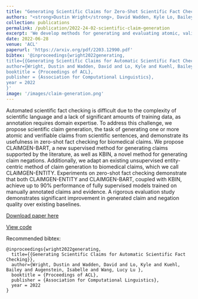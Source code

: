 ```yaml
---
title: "Generating Scientific Claims for Zero-Shot Scientific Fact Checking"
authors: "<strong>Dustin Wright</strong>, David Wadden, Kyle Lo, Bailey Kuehl, Arman Cohan, Isabelle Augenstein, and Lucy Lu Wang"
collection: publications
permalink: /publication/2022-24-02-scientific-claim-generation
excerpt: 'We develop methods for generating and evaluating atomic, valid scientific claims from citation texts.'
date: 2022-06-28
venue: 'ACL'
paperurl: 'https://arxiv.org/pdf/2203.12990.pdf'
bibtex: '@inproceedings{wright2022generating,
title={{Generating Scientific Claims for Automatic Scientific Fact Checking}},
author={Wright, Dustin and Wadden, David and Lo, Kyle and Kuehl, Bailey and Augenstein, Isabelle and Wang, Lucy Lu },
booktitle = {Proceedings of ACL},
publisher = {Association for Computational Linguistics},
year = 2022
}'
image: '/images/claim-generation.png'
---
```

Automated scientific fact checking is difficult due to the complexity of scientific language and a lack of significant amounts of training data, as annotation requires domain expertise. To address this challenge, we propose scientific claim generation, the task of generating one or more atomic and verifiable claims from scientific sentences, and demonstrate its usefulness in zero-shot fact checking for biomedical claims. We propose CLAIMGEN-BART, a new supervised method for generating claims supported by the literature, as well as KBIN, a novel method for generating claim negations. Additionally, we adapt an existing unsupervised entity-centric method of claim generation to biomedical claims, which we call CLAIMGEN-ENTITY. Experiments on zero-shot fact checking demonstrate that both CLAIMGEN-ENTITY and CLAIMGEN-BART, coupled with KBIN, achieve up to 90% performance of fully supervised models trained on manually annotated claims and evidence. A rigorous evaluation study demonstrates significant improvement in generated claim and negation quality over existing baselines.

[Download paper here](https://arxiv.org/pdf/2203.12990.pdf)

[View code](https://github.com/allenai/scientific-claim-generation)

Recommended bibtex: 

```
@inproceedings{wright2022generating,
  title={{Generating Scientific Claims for Automatic Scientific Fact Checking}},
  author={Wright, Dustin and Wadden, David and Lo, Kyle and Kuehl, Bailey and Augenstein, Isabelle and Wang, Lucy Lu },
  booktitle = {Proceedings of ACL},
  publisher = {Association for Computational Linguistics},
  year = 2022
}
```
